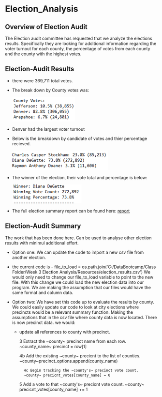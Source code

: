 # Election_Analysis


## Overview of Election Audit
  The Election audit committee has requested that we analyze the elections results. Specifically they are looking for additional information regarding
  the voter turnout for each county, the percentage of votes from each county and the county with the highest votes.

## Election-Audit Results
  * there were 369,711 total votes.
  * The break down by County votes was: 
  
    ![](images/County.png)
  
  
  * Denver had the largest voter turnout

  * Below is the breakdown by candidate of votes and thier percentage recieved.

     ![](images/Candidate.png)
     
  * The winner of the election, their vote total and percentage is below:

      ![](images/winner.png)
      
  * The full election summary report can be found here: [report](https://github.com/tomstowell99/Election_Analysis/blob/main/election_analysis.txt)
  

## Election-Audit Summary

The work that has been done here. Can be used to analyse other election results with minimul additional effort.

 * Option one: We can update the code to import a new csv file from another election.
 * 
    the current code is - file_to_load = os.path.join('C:/DataBootcamp/Class Folder/Week 3 Election Analysis/Resources/election_results.csv')
    We would only  need to change our file_to_load variable to point to the new file. With this change we could load the new election data into our program.
    We are making the assumption that our files would have the same format and column data.
    
 * Option two: We have set this code up to evaluate the results by county. We could easily update our code to look at city elections where precincts would be a
   relevant summary function. Making the assumptions that in the csv file where county data is now located. There is now precinct data. we would:
   
    * update all references to county with precinct.
    
         3 Extract the ~county~ precinct name from each row.
        ~county_name~ precinct = row[1] 
        
         4b Add the existing ~county~ precicnt to the list of counties.
            ~county~precinct_options.append(county_name)

            4c Begin tracking the ~county's~ precinct vote count.
            ~county~ precicnt_votes[county_name] = 0

         5 Add a vote to that ~county's~ precicnt vote count.
        ~county~ precicnt_votes[county_name] += 1
         
        
        
        
        
   
   
